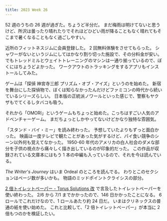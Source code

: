 ```yaml
---
title: 2023 Week 26
---
```


52 週のうちの 26 週が過ぎた。ちょうど半分だ。
まだ梅雨は明けてないと思うけど、所沢は曇ったり晴れたりでそれほどひどい雨が降ることもなく晴れてもそこまで暑くなることもなく過ごしやすい。

近所のフィットネスジムに会員登録した。
2 回無料体験をさせてもらった。
シャワーがないというジムにしてはかなり割り切った施設で、その分料金が安い。
でもトレッドミルとウェイトトレーニングのマシンは一通り揃っているので、ぼくにはちょうどよかった。
ワークアウトのトラッキングをするアプリもインストールしてみた。

ゲームは「探偵 神宮寺三郎 プリズム・オブ・アイズ」というのを始めた。
新宿を舞台にした探偵物で、ぼくは知らなかったんだけどファミコンの時代から続いているシリーズらしい。
日本版の正統派ノワールといった感じで、警察もヤクザもでてくるしタバコも吸う。

それから「OMORI」というゲームもちょっと始めた。こっちはすごい人気のアドベンチャーゲーム。
まだちょっとしかやってないけどかなり独特な雰囲気。

「スタンド・バイ・ミー」を読み終わった。
予想していたよりもずっと面白かった。
映画は一度テレビで観たことがあった気がするけど、パイ食い競争のシーン以外何も覚えてなかった。
1950-60 年代のアメリカの白人社会のダメな部分を子供の視点から痛々しく描き出しているのが印象的だった。
この作品が収録されている文庫本にはもう 1 本の中編も入っているので、それを今は読んでいる。

_The Writer's Journey_ はいま Ordeal のところを読んでる。
わりとこのセクションはページ数が多いかも。
物語のミッドポイントクライシスの部分。

[2 倍トイレットペーパー - Torus Solutions 改](https://torus.github.io/2023/02/15/toilet-paper.html) で言及したトイレットペーパーを使い終わった。
2/6 から 7/1 までかかったので、146 日かかったことになる。
6 ロールでこれだけなので、1 ロールあたり約 24 日だ。
いまはクリネックスの普通の紙を使い始めた。
これと比較して、「2 倍トイレットペーパー」が本当に 2 倍もつのかを検証したい。
